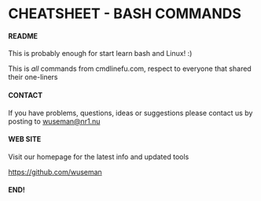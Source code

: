 # CHEATSHEET - BASH COMMANDS

#### README

This is probably enough for start learn bash and Linux! :) 

This is _all_ commands from cmdlinefu.com, respect to everyone that shared their one-liners

#### CONTACT 

If you have problems, questions, ideas or suggestions please contact us by posting to wuseman@nr1.nu

#### WEB SITE

Visit our homepage for the latest info and updated tools

https://github.com/wuseman

#### END!

